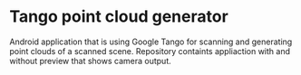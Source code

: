 # Tango point cloud generator
Android application that is using Google Tango for scanning and generating point clouds of a scanned scene. Repository containts appliaction with and without preview that shows camera output.
